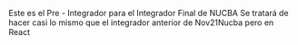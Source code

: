 Este es el Pre - Integrador para el Integrador Final de NUCBA
    Se tratará de hacer casi lo mismo que el integrador anterior de Nov21Nucba pero en React
    